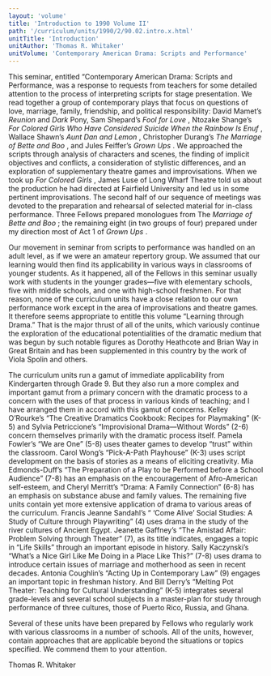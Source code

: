 ```yaml
---
layout: 'volume'
title: 'Introduction to 1990 Volume II'
path: '/curriculum/units/1990/2/90.02.intro.x.html'
unitTitle: 'Introduction'
unitAuthor: 'Thomas R. Whitaker'
unitVolume: 'Contemporary American Drama: Scripts and Performance'
---
```


<body>
<p>
  This seminar, entitled “Contemporary American Drama: Scripts and Performance, was a response to requests from teachers for some detailed attention to the process of interpreting scripts for stage presentation. We read together a group of contemporary plays that focus on questions of love, marriage, family, friendship, and political responsibility: David Mamet’s
  <i>
   Reunion
  </i>
  and
  <i>
   Dark
  </i>
  Pony, Sam Shepard’s
  <i>
   Fool for Love
  </i>
  , Ntozake Shange’s
  <i>
   For Colored Girls Who Have Considered Suicide When the Rainbow Is Enuf
  </i>
  , Wallace Shawn’s
  <i>
   Aunt Dan and Lemon
  </i>
  , Christopher Durang’s
  <i>
   The Marriage of Bette and Boo
  </i>
  , and Jules Feiffer’s
  <i>
   Grown Ups
  </i>
  . We approached the scripts through analysis of characters and scenes, the finding of implicit objectives and conflicts, a consideration of stylistic differences, and an exploration of supplementary theatre games and improvisations. When we took up
  <i>
   For Colored Girls
  </i>
  , James Luse of Long Wharf Theatre told us about the production he had directed at Fairfield University and led us in some pertinent improvisations. The second half of our sequence of meetings was devoted to the preparation and rehearsal of selected material for in-class performance. Three Fellows prepared monologues from The
  <i>
   Marriage of Bette and Boo
  </i>
  ; the remaining eight (in two groups of four) prepared under my direction most of Act 1 of
  <i>
   Grown Ups
  </i>
  .
 </p>
 <p>
  Our movement in seminar from scripts to performance was handled on an adult level, as if we were an amateur repertory group. We assumed that our learning would then find its applicability in various ways in classrooms of younger students. As it happened, all of the Fellows in this seminar usually work with students in the younger grades—five with elementary schools, five with middle schools, and one with high-school freshmen. For that reason, none of the curriculum units have a close relation to our own performance work except in the area of improvisations and theatre games. It therefore seems appropriate to entitle this volume “Learning through Drama.” That is the major thrust of all of the units, which variously continue the exploration of the educational potentialities of the dramatic medium that was begun by such notable figures as Dorothy Heathcote and Brian Way in Great Britain and has been supplemented in this country by the work of Viola Spolin and others.
 </p>
 <p>
  The curriculum units run a gamut of immediate applicability from Kindergarten through Grade 9. But they also run a more complex and important gamut from a primary concern with the dramatic process to a concern with the uses of that process in various kinds of teaching; and I have arranged them in accord with this gamut of concerns. Kelley O’Rourke’s “The Creative Dramatics Cookbook: Recipes for Playmaking” (K-5) and Sylvia Petriccione’s “Improvisional Drama—Without Words” (2-6) concern themselves primarily with the dramatic process itself. Pamela Fowler’s “We are One” (5-8) uses theater games to develop “trust” within the classroom. Carol Wong’s “Pick-A-Path Playhouse” (K-3) uses script development on the basis of stories as a means of eliciting creativity. Mia Edmonds-Duff’s “The Preparation of a Play to be Performed before a School Audience” (7-8) has an emphasis on the encouragement of Afro-American self-esteem, and Cheryl Merritt’s “Drama: A Family Connection” (6-8) has an emphasis on substance abuse and family values. The remaining five units contain yet more extensive application of drama to various areas of the curriculum. Francis Jeanne Sandahl’s “ ‘Come Alive’ Social Studies: A Study of Culture through Playwriting” (4) uses drama in the study of the river cultures of Ancient Egypt. Jeanette Gaffney’s “The Amistad Affair: Problem Solving through Theater” (7), as its title indicates, engages a topic in “Life Skills” through an important episode in history. Sally Kaczynski’s “What’s a Nice Girl Like Me Doing in a Place Like This?” (7-8) uses drama to introduce certain issues of marriage and motherhood as seen in recent decades. Antonia Coughlin’s “Acting Up in Contemporary Law” (9) engages an important topic in freshman history. And Bill Derry’s “Melting Pot Theater: Teaching for Cultural Understanding” (K-5) integrates several grade-levels and several school subjects in a master-plan for study through performance of three cultures, those of Puerto Rico, Russia, and Ghana.
 </p>
 <p>
  Several of these units have been prepared by Fellows who regularly work with various classrooms in a number of schools. All of the units, however, contain approaches that are applicable beyond the situations or topics specified. We commend them to your attention.
 </p>
 <p>
  Thomas R. Whitaker
 </p>

</body>

